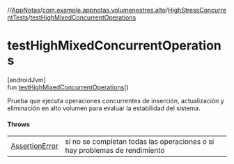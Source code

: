 //[AppNotas](../../../index.md)/[com.example.appnotas.volumenestres.alto](../index.md)/[HighStressConcurrentTests](index.md)/[testHighMixedConcurrentOperations](test-high-mixed-concurrent-operations.md)

# testHighMixedConcurrentOperations

[androidJvm]\
fun [testHighMixedConcurrentOperations](test-high-mixed-concurrent-operations.md)()

Prueba que ejecuta operaciones concurrentes de inserción, actualización y eliminación en alto volumen para evaluar la estabilidad del sistema.

#### Throws

| | |
|---|---|
| [AssertionError](https://developer.android.com/reference/kotlin/java/lang/AssertionError.html) | si no se completan todas las operaciones o si hay problemas de rendimiento |

